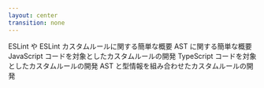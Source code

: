 ```yaml
---
layout: center
transition: none
---
```



<structure-point number="1" title="ESLint とは" disabled>
  <span>ESLint や ESLint カスタムルールに関する簡単な概要</span>
</structure-point>

<structure-point number="2" title="AST とは" disabled>
  <span>AST に関する簡単な概要</span>
</structure-point>

<structure-point number="3" title="ESLint を使用したカスタムルールの開発">
  <span>JavaScript コードを対象としたカスタムルールの開発</span>
</structure-point>

<structure-point  number="4" title="typescript-eslint を使用したカスタムルールの開発" disabled>
  <span>TypeScript コードを対象としたカスタムルールの開発</span>
</structure-point>

<structure-point  number="5" title="型情報 を使用したカスタムルールの開発" disabled>
  <span>AST と型情報を組み合わせたカスタムルールの開発</span>
</structure-point>

<!-- 
ここまで、AST の概要について触れていきました。  
ここからは、実際にシナリオを立てて、そのシナリオを元にカスタムルールを開発していきます。

最終的には型情報を使用したカスタムルールについてお話ししますが、段階的に進めるために、まずは、ESLint のみを使用したカスタムルールの開発についてお話しします。  
ここでは TypeScript コードを対象とせず、 JavaScript コードを対象として、ざっくりとしたカスタムルールの開発の流れを掴みます。
-->